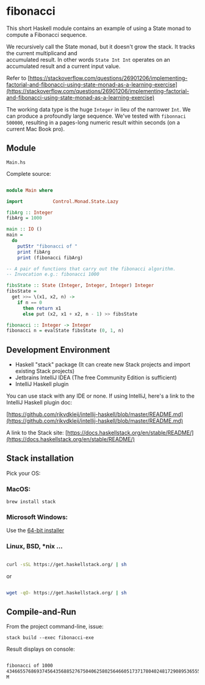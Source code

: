 # fibonacci

This short Haskell module contains an example of using a 
State monad to compute a Fibonacci sequence.

We recursively call the State monad, but it doesn't grow the stack. It tracks the current multiplicand and  
accumulated result. In other words `State Int Int` operates on an accumulated result and a current input value.

Refer to 
[https://stackoverflow.com/questions/26901206/implementing-factorial-and-fibonacci-using-state-monad-as-a-learning-exercise](https://stackoverflow.com/questions/26901206/implementing-factorial-and-fibonacci-using-state-monad-as-a-learning-exercise)

The working data type is the huge `Integer` in lieu of the narrower `Int`. We can produce a profoundly large sequence. 
We've tested with `fibonnaci 500000`, resulting in a pages-long numeric result within seconds 
(on a current Mac Book pro). 

## Module

`Main.hs`

Complete source:

```haskell

module Main where

import           Control.Monad.State.Lazy

fibArg :: Integer
fibArg = 1000

main :: IO ()
main =
  do
    putStr "fibonacci of "
    print fibArg
    print (fibonacci fibArg)

-- A pair of functions that carry out the fibonacci algorithm.
-- Invocation e.g.: fibonacci 1000

fibsState :: State (Integer, Integer, Integer) Integer
fibsState =
  get >>= \(x1, x2, n) ->
    if n == 0
      then return x1
      else put (x2, x1 + x2, n - 1) >> fibsState

fibonacci :: Integer -> Integer
fibonacci n = evalState fibsState (0, 1, n)

```

## Development Environment

+ Haskell "stack" package (It can create new Stack projects and import existing Stack projects)
+ Jetbrains IntelliJ IDEA (The free Community Edition is sufficient)
+ IntelliJ Haskell plugin

You can use stack with any IDE or none. If using IntelliJ, here's a link to the IntelliJ Haskell plugin doc:

[https://github.com/rikvdkleij/intellij-haskell/blob/master/README.md](https://github.com/rikvdkleij/intellij-haskell/blob/master/README.md)

A link to the Stack site: [https://docs.haskellstack.org/en/stable/README/](https://docs.haskellstack.org/en/stable/README/)

## Stack installation

Pick your OS:

### MacOS:

`brew install stack`

### Microsoft Windows:

Use the [64-bit installer](https://get.haskellstack.org/stable/windows-x86_64-installer.exe)

### Linux, BSD, *nix ...

```bash

curl -sSL https://get.haskellstack.org/ | sh

```

or

```bash

wget -qO- https://get.haskellstack.org/ | sh

```


## Compile-and-Run

From the project command-line, issue:

`stack build --exec fibonacci-exe`

Result displays on console:

```bash

fibonacci of 1000
43466557686937456435688527675040625802564660517371780402481729089536555417949051890403879840079255169295922593080322634775209689623239873322471161642996440906533187938298969649928516003704476137795166849228875
M

```

